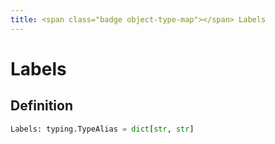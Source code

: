 ```yaml
---
title: <span class="badge object-type-map"></span> Labels
---
```

# <span class="badge object-type-map"></span> Labels

## Definition

```python
Labels: typing.TypeAlias = dict[str, str]
```
